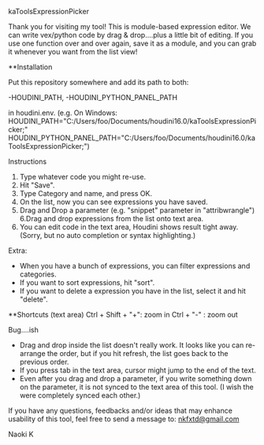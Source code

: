 kaToolsExpressionPicker

Thank you for visiting my tool!
This is module-based expression editor.
We can write vex/python code by drag & drop....plus a little bit of editing.
If you use one function over and over again, save it as a module, and you can grab it whenever you want from the list view!


**Installation

Put this repository somewhere and add its path to both:

-HOUDINI_PATH,
-HOUDINI_PYTHON_PANEL_PATH

in houdini.env.
(e.g. On Windows:
HOUDINI_PATH="C:/Users/foo/Documents/houdini16.0/kaToolsExpressionPicker;"
HOUDINI_PYTHON_PANEL_PATH="C:/Users/foo/Documents/houdini16.0/kaToolsExpressionPicker;")


Instructions
1. Type whatever code you might re-use.
2. Hit "Save".
3. Type Category and name, and press OK.
4. On the list, now you can see expressions you have saved.
5. Drag and Drop a parameter (e.g. "snippet" parameter in "attribwrangle")
6.Drag and drop expressions from the list onto text area.
7. You can edit code in the text area, Houdini shows result tight away.
    (Sorry, but no auto completion or syntax highlighting.)
    
    
Extra:
- When you have a bunch of expressions, you can filter expressions and categories.
- If you want to sort expressions, hit "sort".
- If you want to delete a expression you have in the list, select it and hit "delete".


**Shortcuts
(text area)
Ctrl + Shift + "+": zoom in
Ctrl + "-" : zoom out 


Bug....ish
- Drag and drop inside the list doesn't really work. It looks like you can re-arrange the order, but if you hit refresh, the list goes back to the previous order.
- If you press tab in the text area, cursor might jump to the end  of the text. 
- Even after you drag and drop a parameter, if you write something down on the parameter, it is not synced to the text area of this tool. (I wish the were completely synced each other.)



If you have any questions, feedbacks and/or ideas that may enhance usability of this tool, feel free to send a message to:
nkfxtd@gmail.com


Naoki K
